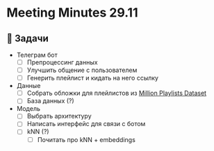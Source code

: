 Meeting Minutes 29.11
===


:closed_book: Задачи
---
- Телеграм бот
  - [ ] Препроцессинг данных
  - [ ] Улучшить общение с пользователем
  - [ ] Генерить плейлист и кидать на него ссылку
- Данные
    - [ ] Собрать обложки для плейлистов из [Million Playlists Dataset](https://research.atspotify.com/the-million-playlist-dataset-remastered/)
    - [ ] База данных (?)
- Модель
    - [ ] Выбрать архитектуру
    - [ ] Написать интерфейс для связи с ботом
    - [ ] kNN (?)
        - [ ] Почитать про kNN + embeddings

<!-- Other important details discussed during the meeting can be entered here. -->

